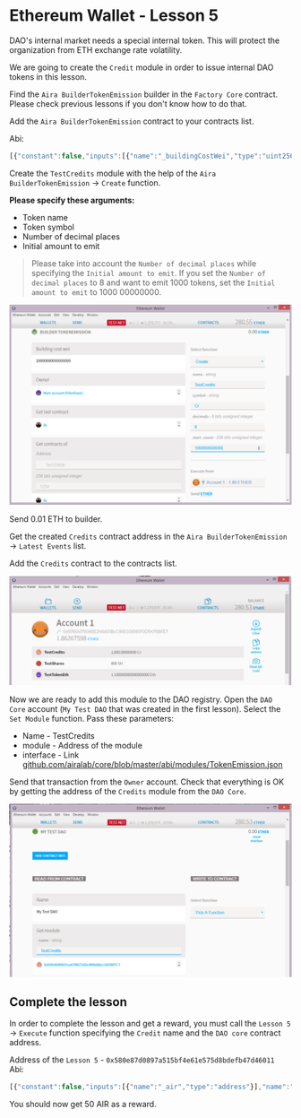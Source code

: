 # Ethereum Wallet - Lesson 5

DAO's internal market needs a special internal token. This will protect the organization from ETH exchange rate volatility.

We are going to create the `Credit` module in order to issue internal DAO tokens in this lesson.

Find the `Aira BuilderTokenEmission` builder in the `Factory Core` contract. Please check previous lessons if you don't know how to do that.

Add the `Aira BuilderTokenEmission` contract to your contracts list.

Abi:
```js
[{"constant":false,"inputs":[{"name":"_buildingCostWei","type":"uint256"}],"name":"setCost","outputs":[],"type":"function"},{"constant":false,"inputs":[{"name":"_owner","type":"address"}],"name":"delegate","outputs":[],"type":"function"},{"constant":true,"inputs":[],"name":"buildingCostWei","outputs":[{"name":"","type":"uint256"}],"type":"function"},{"constant":false,"inputs":[{"name":"_proposal","type":"address"}],"name":"setProposal","outputs":[],"type":"function"},{"constant":false,"inputs":[{"name":"_name","type":"string"},{"name":"_symbol","type":"string"},{"name":"_decimals","type":"uint8"},{"name":"_start_count","type":"uint256"}],"name":"create","outputs":[{"name":"","type":"address"}],"type":"function"},{"constant":true,"inputs":[],"name":"owner","outputs":[{"name":"","type":"address"}],"type":"function"},{"constant":false,"inputs":[{"name":"_cashflow","type":"address"}],"name":"setCashflow","outputs":[],"type":"function"},{"constant":true,"inputs":[],"name":"getLastContract","outputs":[{"name":"","type":"address"}],"type":"function"},{"constant":true,"inputs":[{"name":"","type":"address"},{"name":"","type":"uint256"}],"name":"getContractsOf","outputs":[{"name":"","type":"address"}],"type":"function"},{"inputs":[{"name":"_buildingCost","type":"uint256"},{"name":"_cashflow","type":"address"},{"name":"_proposal","type":"address"}],"type":"constructor"},{"anonymous":false,"inputs":[{"indexed":true,"name":"sender","type":"address"},{"indexed":true,"name":"instance","type":"address"}],"name":"Builded","type":"event"}]

```  
Create the `TestCredits` module with the help of the `Aira BuilderTokenEmission` -> `Create` function.

**Please specify these arguments:**

- Token name
- Token symbol
- Number of decimal places
- Initial amount to emit

> Please take into account the `Number of decimal places` while specifying the `Initial amount to emit`. If you set the `Number of decimal places` to 8 and want to emit 1000 tokens, set the `Initial amount to emit` to 1000 00000000.

![Screenshot 29](/img/Screenshot_29.png)

Send 0.01 ETH to builder.

Get the created `Credits` contract address in the `Aira BuilderTokenEmission` -> `Latest Events` list.

Add the `Credits` contract to the contracts list.

![Screenshot 30](/img/Screenshot_30.png)

Now we are ready to add this module to the DAO registry. Open the `DAO Core` account (`My Test DAO` that was created in the first lesson). Select the `Set Module` function. Pass these parameters:

- Name - TestCredits
- module - Address of the module
- interface - Link [github.com/airalab/core/blob/master/abi/modules/TokenEmission.json](github.com/airalab/core/blob/master/abi/modules/TokenEmission.json)

Send that transaction from the `Owner` account. Check that everything is OK by getting the address of the `Credits` module from the `DAO Core`.

![Screenshot 31](/img/Screenshot_31.png)

## Complete the lesson

In order to complete the lesson and get a reward, you must call the `Lesson 5` -> `Execute` function specifying the `Credit` name and the `DAO core` contract address.

Address of the `Lesson 5` - `0x580e87d0897a515bf4e61e575d8bdefb47d46011`  
Abi:
```js
[{"constant":false,"inputs":[{"name":"_air","type":"address"}],"name":"setToken","outputs":[],"type":"function"},{"constant":true,"inputs":[],"name":"reward","outputs":[{"name":"","type":"uint256"}],"type":"function"},{"constant":true,"inputs":[],"name":"air","outputs":[{"name":"","type":"address"}],"type":"function"},{"constant":false,"inputs":[{"name":"_reward","type":"uint256"}],"name":"setReward","outputs":[],"type":"function"},{"constant":false,"inputs":[{"name":"_owner","type":"address"}],"name":"delegate","outputs":[],"type":"function"},{"constant":true,"inputs":[],"name":"owner","outputs":[{"name":"","type":"address"}],"type":"function"},{"constant":true,"inputs":[{"name":"","type":"address"}],"name":"isPassed","outputs":[{"name":"","type":"bool"}],"type":"function"},{"constant":false,"inputs":[{"name":"_token_name","type":"string"},{"name":"_dao","type":"address"}],"name":"execute","outputs":[],"type":"function"},{"inputs":[{"name":"_air","type":"address"},{"name":"_reward","type":"uint256"}],"type":"constructor"}]

```  

You should now get 50 AIR as a reward.
